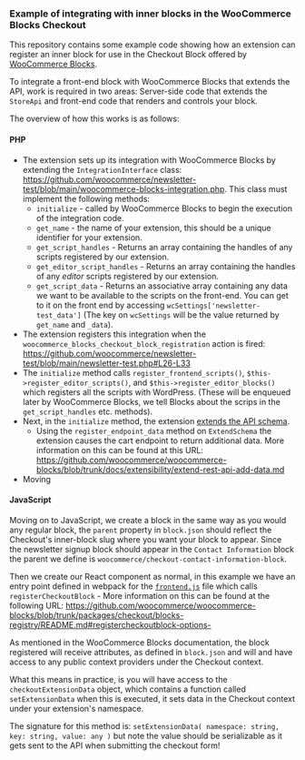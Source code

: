 ### Example of integrating with inner blocks in the WooCommerce Blocks Checkout

This repository contains some example code showing how an extension can register an inner block for use in the Checkout
Block offered by [WooCommerce Blocks](https://github.com/woocommerce/woocommerce-blocks).

To integrate a front-end block with WooCommerce Blocks that extends the API, work is required in two areas:
Server-side code that extends the `StoreApi` and front-end code that renders and controls your block.

The overview of how this works is as follows:

#### PHP

- The extension sets up its integration with WooCommerce Blocks by extending the `IntegrationInterface` class:
https://github.com/woocommerce/newsletter-test/blob/main/woocommerce-blocks-integration.php. This class must implement the following methods:
  - `initialize` - called by WooCommerce Blocks to begin the execution of the integration code.
  - `get_name` - the name of your extension, this should be a unique identifier for your extension.
  - `get_script_handles` - Returns an array containing the handles of any scripts registered by our extension.
  - `get_editor_script_handles` - Returns an array containing the handles of any _editor_ scripts registered by our
extension.
  - `get_script_data` - Returns an associative array containing any data we want to be available to the scripts on the
front-end. You can get to it on the front end by accessing `wcSettings['newsletter-test_data']` (The key on `wcSettings`
will be the value returned by `get_name` and `_data`).
- The extension registers this integration when the `woocommerce_blocks_checkout_block_registration` action is fired:
https://github.com/woocommerce/newsletter-test/blob/main/newsletter-test.php#L26-L33
- The `initialize` method calls  `register_frontend_scripts()`, `$this->register_editor_scripts()`, and
`$this->register_editor_blocks()` which registers all the scripts with WordPress. (These will be enqueued later by WooCommerce Blocks, we tell Blocks about the scrips in the `get_script_handles` etc. methods).
- Next, in the `initialize` method, the extension
[extends the API schema](https://github.com/woocommerce/newsletter-test/blob/main/woocommerce-blocks-integration.php#L141).
  - Using the `register_endpoint_data` method on `ExtendSchema` the extension causes the cart endpoint to return
additional data. More information on this can be found at this URL: https://github.com/woocommerce/woocommerce-blocks/blob/trunk/docs/extensibility/extend-rest-api-add-data.md
- Moving

#### JavaScript

Moving on to JavaScript, we create a block in the same way as you would any regular block, the `parent` property in
`block.json` should reflect the Checkout's inner-block slug where you want your block to appear. Since the newsletter
signup block should appear in the `Contact Information` block the parent we define is
`woocommerce/checkout-contact-information-block`.

Then we create our React component as normal, in this example we have an entry point defined in webpack for the
[`frontend.js`](https://github.com/woocommerce/newsletter-test/blob/main/assets/js/checkout-newsletter-subscription-block/frontend.js) 
file which calls `registerCheckoutBlock` - More information on this can be found at the following URL:
https://github.com/woocommerce/woocommerce-blocks/blob/trunk/packages/checkout/blocks-registry/README.md#registercheckoutblock-options-

As mentioned in the WooCommerce Blocks documentation, the block registered will receive attributes, as defined in
`block.json` and will and have access to any public context providers under the Checkout context.

What this means in practice, is you will have access to the `checkoutExtensionData` object, which contains a function
called `setExtensionData` when this is executed, it sets data in the Checkout context under your extension's namespace.

The signature for this method is: `setExtensionData( namespace: string, key: string, value: any )` but note the value
should be serializable as it gets sent to the API when submitting the checkout form!

